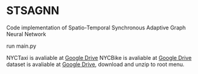 # STSAGNN
Code implementation of Spatio-Temporal Synchronous Adaptive Graph Neural Network

run main.py

NYCTaxi is avaliable at [Google Drive](https://drive.google.com/file/d/1q3ZbuEJALkEsSXVRKuaCatW6_MavKJpM/view?usp=drive_link)
NYCBike is avaliable at [Google Drive](https://drive.google.com/file/d/1W4gKCeFqUvvZ8JLjVNfPYyQCjBKmERWd/view?usp=drive_link)
dataset is avaliable at [Google Drive](https://drive.google.com/file/d/1RYR2q_aXzhhe4eOMioBxYMrSeIDbY-Pw/view?usp=drive_link), download and unzip to root menu.
